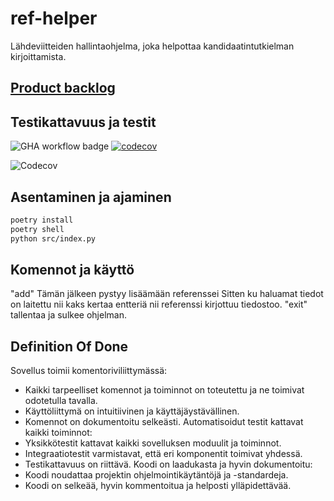 # ref-helper
Lähdeviitteiden hallintaohjelma, joka helpottaa kandidaatintutkielman kirjoittamista.

## [Product backlog](https://jyu-my.sharepoint.com/:x:/g/personal/osterava_jyu_fi/EWZjQ7GUXjBGiN0exdQ4L6EBh-DBpoIOX4FvMfPpZma3jQ?e=Xhj8SP)

## Testikattavuus ja testit

![GHA workflow badge](https://github.com/juuvuor/ref-helper/workflows/Python_application/badge.svg)
[![codecov](https://codecov.io/gh/juuvuor/ref-helper/graph/badge.svg?token=WBO5CK9QZS)](https://codecov.io/gh/juuvuor/ref-helper)

![Codecov](https://codecov.io/gh/juuvuor/ref-helper/graphs/sunburst.svg?token=WBO5CK9QZS)

## Asentaminen ja ajaminen
```bash
poetry install
poetry shell
python src/index.py
```
## Komennot ja käyttö
"add" Tämän jälkeen pystyy lisäämään referenssei
Sitten ku haluamat tiedot on laitettu nii kaks kertaa entteriä nii referenssi kirjottuu tiedostoo.
"exit" tallentaa ja sulkee ohjelman.
## Definition Of Done
Sovellus toimii komentoriviliittymässä:
* Kaikki tarpeelliset komennot ja toiminnot on toteutettu ja ne toimivat odotetulla tavalla.
* Käyttöliittymä on intuitiivinen ja käyttäjäystävällinen.
* Komennot on dokumentoitu selkeästi.
Automatisoidut testit kattavat kaikki toiminnot:
* Yksikkötestit kattavat kaikki sovelluksen moduulit ja toiminnot.
* Integraatiotestit varmistavat, että eri komponentit toimivat yhdessä.
* Testikattavuus on riittävä.
Koodi on laadukasta ja hyvin dokumentoitu:
* Koodi noudattaa projektin ohjelmointikäytäntöjä ja -standardeja.
* Koodi on selkeää, hyvin kommentoitua ja helposti ylläpidettävää.

